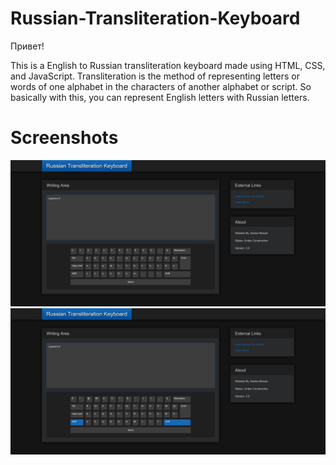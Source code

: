 # Russian-Transliteration-Keyboard
Привет!

This is a English to Russian transliteration keyboard made using HTML, CSS, and JavaScript. Transliteration is the method of representing letters or words of one alphabet in the characters of another alphabet or script. So basically with this, you can represent English letters with Russian letters.

# Screenshots
![Webpage preview #1](screenshots/screenshot1.png "Webpage preview #1")
![Webpage preview #2](screenshots/screenshot2.png "Webpage preview")
